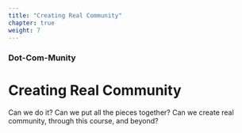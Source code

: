 ```yaml
---
title: "Creating Real Community"
chapter: true
weight: 7
---
```

### Dot-Com-Munity
# Creating Real Community

Can we do it? Can we put all the pieces together? Can we create real community, through this course, and beyond?
